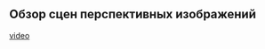 ## Обзор сцен перспективных изображений

[video](https://player.softculture.cc/embed/online/DIK/DIK_1.1.11_L4-7_Perspective_View)